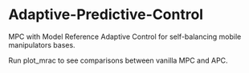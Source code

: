 # Adaptive-Predictive-Control
MPC with Model Reference Adaptive Control for self-balancing mobile manipulators bases.


Run plot_mrac to see comparisons between vanilla MPC and APC. 
